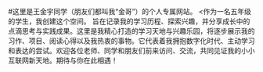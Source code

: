 #这里是王金宇同学（朋友们都叫我“金哥”）的个人专属网站。
<作为一名五年级的学生，我创建这个空间。
旨在记录我的学习历程、探索兴趣，并分享成长中的点滴思考与实践成果。这里是我精心打造的学习天地与兴趣乐园，将逐步展示我的习作、项目、阅读心得以及我热衷的事物。它代表着我拥抱数字化时代、主动学习和表达的尝试。欢迎各位老师、同学和朋友们前来访问、交流，共同见证我的小小互联网新天地。期待与你在此相遇！

